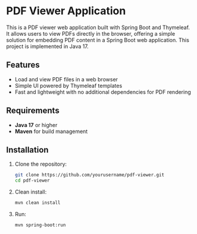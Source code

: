 # PDF Viewer Application

This is a PDF viewer web application built with Spring Boot and Thymeleaf. It allows users to view PDFs directly in the browser, offering a simple solution for embedding PDF content in a Spring Boot web application. This project is implemented in Java 17.

## Features

- Load and view PDF files in a web browser
- Simple UI powered by Thymeleaf templates
- Fast and lightweight with no additional dependencies for PDF rendering

## Requirements

- **Java 17** or higher
- **Maven** for build management

## Installation

1. Clone the repository:

   ```bash
   git clone https://github.com/yourusername/pdf-viewer.git
   cd pdf-viewer
2. Clean install:
   ```bash
   mvn clean install
3. Run:
   ```bash
   mvn spring-boot:run
